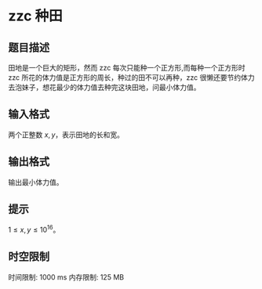 # zzc 种田

## 题目描述

田地是一个巨大的矩形，然而 zzc 每次只能种一个正方形,而每种一个正方形时 zzc 所花的体力值是正方形的周长，种过的田不可以再种，zzc 很懒还要节约体力去泡妹子，想花最少的体力值去种完这块田地，问最小体力值。

## 输入格式

两个正整数 $x,y$，表示田地的长和宽。

## 输出格式

输出最小体力值。

## 提示

$1\le x,y\le 10^{16}$。

## 时空限制

时间限制: 1000 ms
内存限制: 125 MB
